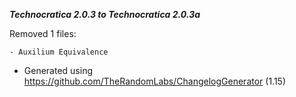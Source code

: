 _**Technocratica 2.0.3 to Technocratica 2.0.3a**_

Removed 1 files:

	- Auxilium Equivalence

* Generated using https://github.com/TheRandomLabs/ChangelogGenerator (1.15)
